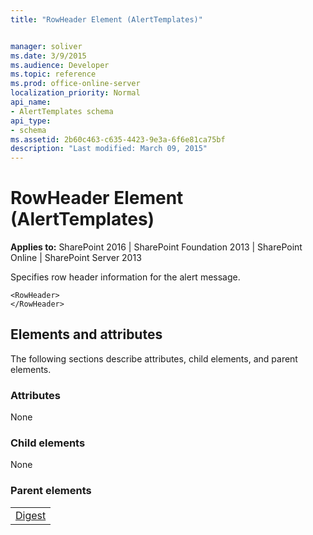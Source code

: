 ```yaml
---
title: "RowHeader Element (AlertTemplates)"


manager: soliver
ms.date: 3/9/2015
ms.audience: Developer
ms.topic: reference
ms.prod: office-online-server
localization_priority: Normal
api_name:
- AlertTemplates schema
api_type:
- schema
ms.assetid: 2b60c463-c635-4423-9e3a-6f6e81ca75bf
description: "Last modified: March 09, 2015"
---
```


# RowHeader Element (AlertTemplates)

 
  
 **Applies to:** SharePoint 2016 | SharePoint Foundation 2013 | SharePoint Online | SharePoint Server 2013
  
Specifies row header information for the alert message.
  
```
<RowHeader>
</RowHeader>
```

## Elements and attributes

The following sections describe attributes, child elements, and parent elements.

### Attributes

None
  
### Child elements

None
  
### Parent elements

||
|:-----|
|[Digest](digest-element-alerttemplates.md)|
   

